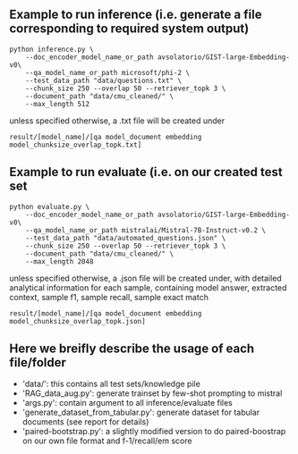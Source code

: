 ## Example to run inference (i.e. generate a file corresponding to required system output)

```
python inference.py \
    --doc_encoder_model_name_or_path avsolatorio/GIST-large-Embedding-v0\
    --qa_model_name_or_path microsoft/phi-2 \
    --test_data_path "data/questions.txt" \
    --chunk_size 250 --overlap 50 --retriever_topk 3 \
    --document_path "data/cmu_cleaned/" \
    --max_length 512 
```

unless specified otherwise, a .txt file will be created under 

`result/[model_name]/[qa model_document embedding model_chunksize_overlap_topk.txt]`

## Example to run evaluate (i.e. on our created test set

```
python evaluate.py \
    --doc_encoder_model_name_or_path avsolatorio/GIST-large-Embedding-v0\
    --qa_model_name_or_path mistralai/Mistral-7B-Instruct-v0.2 \
    --test_data_path "data/automated_questions.json" \
    --chunk_size 250 --overlap 50 --retriever_topk 3 \
    --document_path "data/cmu_cleaned/" \
    --max_length 2048
```

unless specified otherwise, a .json file will be created under, with detailed analytical information for each sample, containing model answer, extracted context, sample f1, sample recall, sample exact match

`result/[model_name]/[qa model_document embedding model_chunksize_overlap_topk.json]`

## Here we breifly describe the usage of each file/folder

- 'data/': this contains all test sets/knowledge pile
- 'RAG_data_aug.py': generate trainset by few-shot prompting to mistral
- 'args.py': contain argument to all inference/evaluate files
- 'generate_dataset_from_tabular.py': generate dataset for tabular documents (see report for details)
- 'paired-bootstrap.py': a slightly modified version to do paired-boostrap on our own file format and f-1/recall/em score
